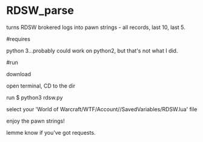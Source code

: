 # RDSW_parse

turns RDSW brokered logs into pawn strings - all records, last 10, last 5.

#requires

python 3...probably could work on python2, but that's not what I did.

#run

download

open terminal, CD to the dir

run $ python3 rdsw.py

select your 'World of Warcraft/WTF/Account/<account name>/SavedVariables/RDSW.lua' file

enjoy the pawn strings!

lemme know if you've got requests.